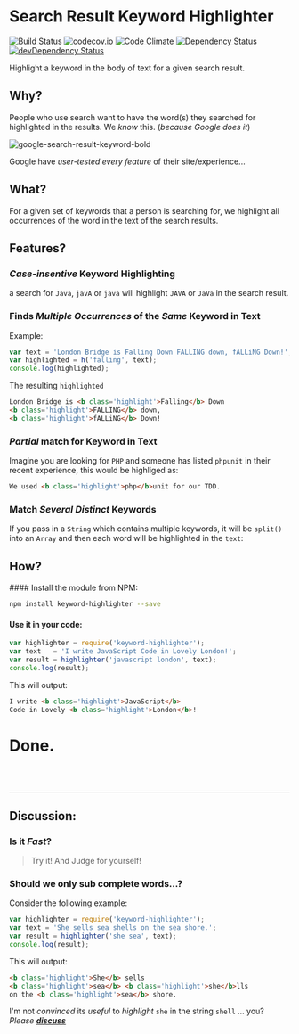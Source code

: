 # Search Result Keyword Highlighter

[![Build Status](https://travis-ci.org/dwyl/search-result-keyword-highlighter.svg)](https://travis-ci.org/dwyl/search-result-keyword-highlighter)
[![codecov.io](https://codecov.io/github/dwyl/search-result-keyword-highlighter/coverage.svg?branch=master)](https://codecov.io/github/dwyl/search-result-keyword-highlighter?branch=master)
[![Code Climate](https://codeclimate.com/github/dwyl/search-result-keyword-highlighter/badges/gpa.svg)](https://codeclimate.com/github/dwyl/search-result-keyword-highlighter)
[![Dependency Status](https://david-dm.org/dwyl/search-result-keyword-highlighter.svg)](https://david-dm.org/dwyl/search-result-keyword-highlighter)
[![devDependency Status](https://david-dm.org/dwyl/search-result-keyword-highlighter/dev-status.svg)](https://david-dm.org/dwyl/search-result-keyword-highlighter#info=devDependencies)

Highlight a keyword in the body of text for a given search result.

## Why?

People who use search want to have the word(s) they searched for
highlighted in the results. We *know* this. (*because Google does it*)

![google-search-result-keyword-bold](https://cloud.githubusercontent.com/assets/194400/11105849/a2a2b008-88c9-11e5-9462-77f6c4577233.png)

Google have *user-tested every feature* of their site/experience...


## What?

For a given set of keywords that a person is searching for,
we highlight all occurrences of the word in the text of the search results.

## Features?

### *Case-insentive* Keyword Highlighting

a search for `Java`, `javA` or `java` will highlight `JAVA` or `JaVa` in the search result.

### Finds *Multiple Occurrences* of the *Same* Keyword in Text

Example:

```js
var text = 'London Bridge is Falling Down FALLING down, fALLiNG Down!';
var highlighted = h('falling', text);
console.log(highlighted);
```
The resulting `highlighted`
```html
London Bridge is <b class='highlight'>Falling</b> Down
<b class='highlight'>FALLING</b> down,
<b class='highlight'>fALLiNG</b> Down!
```

### *Partial* match for Keyword in Text

Imagine you are looking for `PHP` and someone has
listed `phpunit` in their recent experience,
this would be highliged as:
```html
We used <b class='highlight'>php</b>unit for our TDD.
```

### Match *Several Distinct* Keywords

If you pass in a `String` which contains multiple keywords,
it will be `split()` into an `Array` and then each
word will be highlighted in the `text`:



## How?

#### Install the module from NPM:

```sh
npm install keyword-highlighter --save
```

#### Use it in your code:

```js
var highlighter = require('keyword-highlighter');
var text   = 'I write JavaScript Code in Lovely London!';
var result = highlighter('javascript london', text);
console.log(result);
```

This will output:
```html
I write <b class='highlight'>JavaScript</b>
Code in Lovely <b class='highlight'>London</b>!
```

# Done.

<br />
<br />
<hr />

## Discussion:

### Is it *Fast*?

> Try it! And Judge for yourself!

### Should we only sub complete words...?

Consider the following example:

```js
var highlighter = require('keyword-highlighter');
var text = 'She sells sea shells on the sea shore.';
var result = highlighter('she sea', text);
console.log(result);
```
This will output:
```html
<b class='highlight'>She</b> sells
<b class='highlight'>sea</b> <b class='highlight'>she</b>lls
on the <b class='highlight'>sea</b> shore.
```

I'm not *convinced* its *useful* to *highlight* `she`
in the string `shell` ... you? *Please* [***discuss***](https://github.com/dwyl/search-result-keyword-highlighter/issues)
